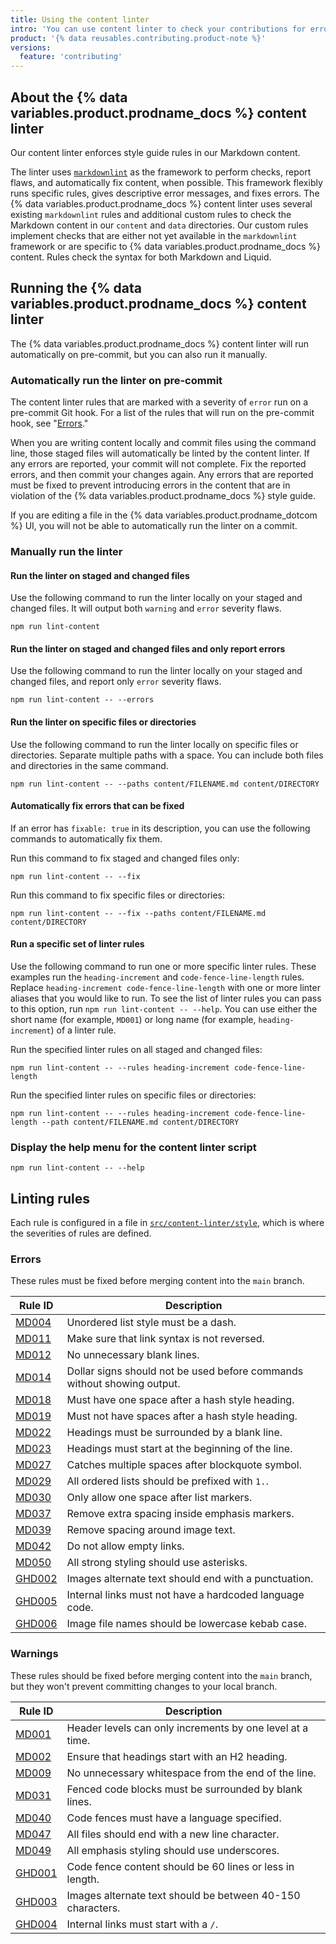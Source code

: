 ```yaml
---
title: Using the content linter
intro: 'You can use content linter to check your contributions for errors.'
product: '{% data reusables.contributing.product-note %}'
versions:
  feature: 'contributing'
---
```


## About the {% data variables.product.prodname_docs %} content linter

Our content linter enforces style guide rules in our Markdown content.

The linter uses [`markdownlint`](https://github.com/DavidAnson/markdownlint) as the framework to perform checks, report flaws, and automatically fix content, when possible. This framework flexibly runs specific rules, gives descriptive error messages, and fixes errors. The {% data variables.product.prodname_docs %} content linter uses several existing `markdownlint` rules and additional custom rules to check the Markdown content in our `content` and `data` directories. Our custom rules implement checks that are either not yet available in the `markdownlint` framework or are specific to {% data variables.product.prodname_docs %} content. Rules check the syntax for both Markdown and Liquid.

## Running the {% data variables.product.prodname_docs %} content linter

The {% data variables.product.prodname_docs %} content linter will run automatically on pre-commit, but you can also run it manually.

### Automatically run the linter on pre-commit

The content linter rules that are marked with a severity of `error` run on a pre-commit Git hook. For a list of the rules that will run on the pre-commit hook, see "[Errors](#errors)."

When you are writing content locally and commit files using the command line, those staged files will automatically be linted by the content linter. If any errors are reported, your commit will not complete. Fix the reported errors, and then commit your changes again. Any errors that are reported must be fixed to prevent introducing errors in the content that are in violation of the {% data variables.product.prodname_docs %} style guide.

If you are editing a file in the {% data variables.product.prodname_dotcom %} UI, you will not be able to automatically run the linter on a commit.

### Manually run the linter

#### Run the linter on staged and changed files

Use the following command to run the linter locally on your staged and changed files. It will output both `warning` and `error` severity flaws.

```shell
npm run lint-content
```

#### Run the linter on staged and changed files and only report errors

Use the following command to run the linter locally on your staged and changed files, and report only `error` severity flaws.

```shell
npm run lint-content -- --errors
```

#### Run the linter on specific files or directories

Use the following command to run the linter locally on specific files or directories. Separate multiple paths with a space. You can include both files and directories in the same command.

```shell
npm run lint-content -- --paths content/FILENAME.md content/DIRECTORY
```

#### Automatically fix errors that can be fixed

If an error has `fixable: true` in its description, you can use the following commands to automatically fix them.

Run this command to fix staged and changed files only:

```shell
npm run lint-content -- --fix
```

Run this command to fix specific files or directories:

```shell
npm run lint-content -- --fix --paths content/FILENAME.md content/DIRECTORY
```

#### Run a specific set of linter rules

Use the following command to run one or more specific linter rules. These examples run the `heading-increment` and `code-fence-line-length` rules. Replace `heading-increment code-fence-line-length` with one or more linter aliases that you would like to run. To see the list of linter rules you can pass to this option, run `npm run lint-content -- --help`. You can use either the short name (for example, `MD001`) or long name (for example, `heading-increment`) of a linter rule.

Run the specified linter rules on all staged and changed files:

```shell
npm run lint-content -- --rules heading-increment code-fence-line-length
```

Run the specified linter rules on specific files or directories:

```shell
npm run lint-content -- --rules heading-increment code-fence-line-length --path content/FILENAME.md content/DIRECTORY
```

### Display the help menu for the content linter script

```shell
npm run lint-content -- --help
```

## Linting rules

Each rule is configured in a file in [`src/content-linter/style`](https://github.com/github/docs/tree/main/src/content-linter/style), which is where the severities of rules are defined.

### Errors

These rules must be fixed before merging content into the `main` branch.

| **Rule ID** | **Description** |
|---|---|
| [MD004](https://github.com/DavidAnson/markdownlint/blob/main/doc/md004.md) | Unordered list style must be a dash. |
| [MD011](https://github.com/DavidAnson/markdownlint/blob/main/doc/md011.md) | Make sure that link syntax is not reversed. |
| [MD012](https://github.com/DavidAnson/markdownlint/blob/main/doc/md012.md) | No unnecessary blank lines. |
| [MD014](https://github.com/DavidAnson/markdownlint/blob/main/doc/md014.md) | Dollar signs should not be used before commands without showing output. |
| [MD018](https://github.com/DavidAnson/markdownlint/blob/main/doc/md018.md) | Must have one space after a hash style heading. |
| [MD019](https://github.com/DavidAnson/markdownlint/blob/main/doc/md019.md) | Must not have spaces after a hash style heading. |
| [MD022](https://github.com/DavidAnson/markdownlint/blob/main/doc/md022.md) | Headings must be surrounded by a blank line. |
| [MD023](https://github.com/DavidAnson/markdownlint/blob/main/doc/md023.md) | Headings must start at the beginning of the line. |
| [MD027](https://github.com/DavidAnson/markdownlint/blob/main/doc/md027.md) | Catches multiple spaces after blockquote symbol. |
| [MD029](https://github.com/DavidAnson/markdownlint/blob/main/doc/md029.md) | All ordered lists should be prefixed with `1.`. |
| [MD030](https://github.com/DavidAnson/markdownlint/blob/main/doc/md030.md) | Only allow one space after list markers. |
| [MD037](https://github.com/DavidAnson/markdownlint/blob/main/doc/md037.md) | Remove extra spacing inside emphasis markers. |
| [MD039](https://github.com/DavidAnson/markdownlint/blob/main/doc/md039.md) | Remove spacing around image text. |
| [MD042](https://github.com/DavidAnson/markdownlint/blob/main/doc/md042.md) | Do not allow empty links. |
| [MD050](https://github.com/DavidAnson/markdownlint/blob/main/doc/md050.md) | All strong styling should use asterisks. |
| [GHD002](https://github.com/github/docs/blob/main/src/content-linter/lib/linting-rules/image-alt-text-end-punctuation.js) | Images alternate text should end with a punctuation. |
| [GHD005](https://github.com/github/docs/blob/main/src/content-linter/lib/linting-rules/internal-links-lang.js) | Internal links must not have a hardcoded language code. |
| [GHD006](https://github.com/github/docs/blob/main/src/content-linter/lib/linting-rules/image-file-kebab.js) | Image file names should be lowercase kebab case. |

### Warnings

These rules should be fixed before merging content into the `main` branch, but they won't prevent committing changes to your local branch.

| **Rule ID** | **Description** |
|---|---|
| [MD001](https://github.com/DavidAnson/markdownlint/blob/main/doc/md001.md) | Header levels can only increments by one level at a time. |
| [MD002](https://github.com/DavidAnson/markdownlint/blob/main/doc/md002.md) | Ensure that headings start with an H2 heading. |
| [MD009](https://github.com/DavidAnson/markdownlint/blob/main/doc/md009.md) | No unnecessary whitespace from the end of the line. |
| [MD031](https://github.com/DavidAnson/markdownlint/blob/main/doc/md031.md) | Fenced code blocks must be surrounded by blank lines. |
| [MD040](https://github.com/DavidAnson/markdownlint/blob/main/doc/md040.md) | Code fences must have a language specified. |
| [MD047](https://github.com/DavidAnson/markdownlint/blob/main/doc/md047.md) | All files should end with a new line character. |
| [MD049](https://github.com/DavidAnson/markdownlint/blob/main/doc/md049.md) | All emphasis styling should use underscores. |
| [GHD001](https://github.com/github/docs/blob/main/src/content-linter/lib/linting-rules/code-fence-line-length.js) | Code fence content should be 60 lines or less in length. |
| [GHD003](https://github.com/github/docs/blob/main/src/content-linter/lib/linting-rules/image-alt-text-length.js) | Images alternate text should be between 40-150 characters. |
| [GHD004](https://github.com/github/docs/blob/main/src/content-linter/lib/linting-rules/internal-links-slash.js) | Internal links must start with a `/`. |
